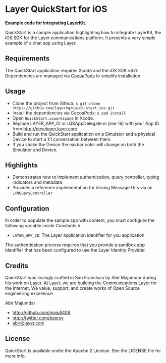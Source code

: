 # Layer QuickStart for iOS

**Example code for integrating [LayerKit](https://layer.com/).**

QuickStart is a sample application highlighting how to integrate LayerKit, the iOS SDK for the Layer communications platform. It presents a very simple example of a chat app using Layer.

## Requirements

The QuickStart application requires Xcode and the iOS SDK v8.0. Dependencies are managed via [CocoaPods](http://cocoapods.org/) to simplify installation.

## Usage

* Clone the project from Github: `$ git clone https://github.com/layerhq/quick-start-ios.git`
* Install the dependencies via CocoaPods: `$ pod install`
* Open `QuickStart.xcworkspace` in Xcode.
* Replace LAYER_APP_ID in LQSAppDelegate.m (line 16) with your App ID from http://developer.layer.com
* Build and run the QuickStart application on a Simulator and a physical Device to start a 1:1 conversation between them.
* If you shake the Device the navbar color will change on both the Simulator and Device.

## Highlights

* Demonstrates how to implement authentication, query controller, typing indicators and metadata
* Provides a reference implementation for driving Message UI's via an `LYRQueryController`

## Configuration

In order to populate the sample app with content, you must configure the following variable inside Constants.h:

* `LAYER_APP_ID`: The Layer application identifier for you application.

The authentication process requires that you provide a sandbox app identifier that has been configured to use the Layer Identity Provider.

## Credits

QuickStart was lovingly crafted in San Francisco by Abir Majumdar during his work on [Layer](http://layer.com). At Layer, we are building the Communications Layer for the Internet. We value, support, and create works of Open Source engineering excellence.

Abir Majumdar

- http://github.com/maju6406
- http://twitter.com/beersy
- abir@layer.com

## License

QuickStart is available under the Apache 2 License. See the LICENSE file for more info.
